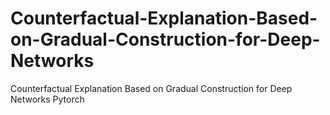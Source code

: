 # Counterfactual-Explanation-Based-on-Gradual-Construction-for-Deep-Networks
Counterfactual Explanation Based on Gradual Construction for Deep Networks Pytorch
